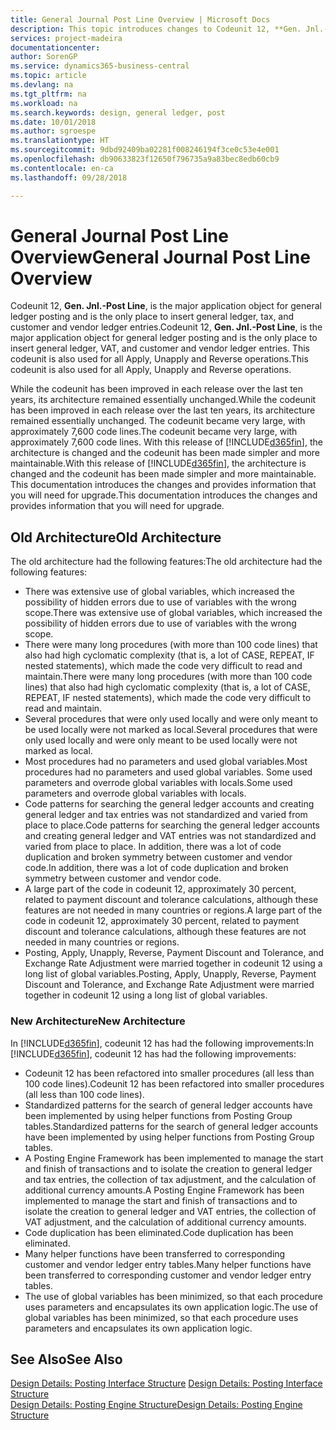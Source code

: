```yaml
---
title: General Journal Post Line Overview | Microsoft Docs
description: This topic introduces changes to Codeunit 12, **Gen. Jnl.-Post Line**, which is the major application object for general ledger posting and is the only place to insert general ledger, tax, and customer and vendor ledger entries.
services: project-madeira
documentationcenter: 
author: SorenGP
ms.service: dynamics365-business-central
ms.topic: article
ms.devlang: na
ms.tgt_pltfrm: na
ms.workload: na
ms.search.keywords: design, general ledger, post
ms.date: 10/01/2018
ms.author: sgroespe
ms.translationtype: HT
ms.sourcegitcommit: 9dbd92409ba02281f008246194f3ce0c53e4e001
ms.openlocfilehash: db90633823f12650f796735a9a83bec8edb60cb9
ms.contentlocale: en-ca
ms.lasthandoff: 09/28/2018

---
```

# <a name="general-journal-post-line-overview"></a><span data-ttu-id="aa9c1-103">General Journal Post Line Overview</span><span class="sxs-lookup"><span data-stu-id="aa9c1-103">General Journal Post Line Overview</span></span>
<span data-ttu-id="aa9c1-104">Codeunit 12, **Gen. Jnl.-Post Line**, is the major application object for general ledger posting and is the only place to insert general ledger, tax, and customer and vendor ledger entries.</span><span class="sxs-lookup"><span data-stu-id="aa9c1-104">Codeunit 12, **Gen. Jnl.-Post Line**, is the major application object for general ledger posting and is the only place to insert general ledger, VAT, and customer and vendor ledger entries.</span></span> <span data-ttu-id="aa9c1-105">This codeunit is also used for all Apply, Unapply and Reverse operations.</span><span class="sxs-lookup"><span data-stu-id="aa9c1-105">This codeunit is also used for all Apply, Unapply and Reverse operations.</span></span>  
  
<span data-ttu-id="aa9c1-106">While the codeunit has been improved in each release over the last ten years, its architecture remained essentially unchanged.</span><span class="sxs-lookup"><span data-stu-id="aa9c1-106">While the codeunit has been improved in each release over the last ten years, its architecture remained essentially unchanged.</span></span> <span data-ttu-id="aa9c1-107">The codeunit became very large, with approximately 7,600 code lines.</span><span class="sxs-lookup"><span data-stu-id="aa9c1-107">The codeunit became very large, with approximately 7,600 code lines.</span></span> <span data-ttu-id="aa9c1-108">With this release of [!INCLUDE[d365fin](includes/d365fin_md.md)], the architecture is changed and the codeunit has been made simpler and more maintainable.</span><span class="sxs-lookup"><span data-stu-id="aa9c1-108">With this release of [!INCLUDE[d365fin](includes/d365fin_md.md)], the architecture is changed and the codeunit has been made simpler and more maintainable.</span></span> <span data-ttu-id="aa9c1-109">This documentation introduces the changes and provides information that you will need for upgrade.</span><span class="sxs-lookup"><span data-stu-id="aa9c1-109">This documentation introduces the changes and provides information that you will need for upgrade.</span></span>  
  
## <a name="old-architecture"></a><span data-ttu-id="aa9c1-110">Old Architecture</span><span class="sxs-lookup"><span data-stu-id="aa9c1-110">Old Architecture</span></span>  
<span data-ttu-id="aa9c1-111">The old architecture had the following features:</span><span class="sxs-lookup"><span data-stu-id="aa9c1-111">The old architecture had the following features:</span></span>  
  
* <span data-ttu-id="aa9c1-112">There was extensive use of global variables, which increased the possibility of hidden errors due to use of variables with the wrong scope.</span><span class="sxs-lookup"><span data-stu-id="aa9c1-112">There was extensive use of global variables, which increased the possibility of hidden errors due to use of variables with the wrong scope.</span></span>  
* <span data-ttu-id="aa9c1-113">There were many long procedures (with more than 100 code lines) that also had high cyclomatic complexity (that is, a lot of CASE, REPEAT, IF nested statements), which made the code very difficult to read and maintain.</span><span class="sxs-lookup"><span data-stu-id="aa9c1-113">There were many long procedures (with more than 100 code lines) that also had high cyclomatic complexity (that is, a lot of CASE, REPEAT, IF nested statements), which made the code very difficult to read and maintain.</span></span>  
* <span data-ttu-id="aa9c1-114">Several procedures that were only used locally and were only meant to be used locally were not marked as local.</span><span class="sxs-lookup"><span data-stu-id="aa9c1-114">Several procedures that were only used locally and were only meant to be used locally were not marked as local.</span></span>  
* <span data-ttu-id="aa9c1-115">Most procedures had no parameters and used global variables.</span><span class="sxs-lookup"><span data-stu-id="aa9c1-115">Most procedures had no parameters and used global variables.</span></span> <span data-ttu-id="aa9c1-116">Some used parameters and overrode global variables with locals.</span><span class="sxs-lookup"><span data-stu-id="aa9c1-116">Some used parameters and overrode global variables with locals.</span></span>  
* <span data-ttu-id="aa9c1-117">Code patterns for searching the general ledger accounts and creating general ledger and tax entries was not standardized and varied from place to place.</span><span class="sxs-lookup"><span data-stu-id="aa9c1-117">Code patterns for searching the general ledger accounts and creating general ledger and VAT entries was not standardized and varied from place to place.</span></span> <span data-ttu-id="aa9c1-118">In addition, there was a lot of code duplication and broken symmetry between customer and vendor code.</span><span class="sxs-lookup"><span data-stu-id="aa9c1-118">In addition, there was a lot of code duplication and broken symmetry between customer and vendor code.</span></span>  
* <span data-ttu-id="aa9c1-119">A large part of the code in codeunit 12, approximately 30 percent, related to payment discount and tolerance calculations, although these features are not needed in many countries or regions.</span><span class="sxs-lookup"><span data-stu-id="aa9c1-119">A large part of the code in codeunit 12, approximately 30 percent, related to payment discount and tolerance calculations, although these features are not needed in many countries or regions.</span></span>  
* <span data-ttu-id="aa9c1-120">Posting, Apply, Unapply, Reverse, Payment Discount and Tolerance, and Exchange Rate Adjustment were married together in codeunit 12 using a long list of global variables.</span><span class="sxs-lookup"><span data-stu-id="aa9c1-120">Posting, Apply, Unapply, Reverse, Payment Discount and Tolerance, and Exchange Rate Adjustment were married together in codeunit 12 using a long list of global variables.</span></span>  
  
### <a name="new-architecture"></a><span data-ttu-id="aa9c1-121">New Architecture</span><span class="sxs-lookup"><span data-stu-id="aa9c1-121">New Architecture</span></span>  
<span data-ttu-id="aa9c1-122">In [!INCLUDE[d365fin](includes/d365fin_md.md)], codeunit 12 has had the following improvements:</span><span class="sxs-lookup"><span data-stu-id="aa9c1-122">In [!INCLUDE[d365fin](includes/d365fin_md.md)], codeunit 12 has had the following improvements:</span></span>  
  
* <span data-ttu-id="aa9c1-123">Codeunit 12 has been refactored into smaller procedures (all less than 100 code lines).</span><span class="sxs-lookup"><span data-stu-id="aa9c1-123">Codeunit 12 has been refactored into smaller procedures (all less than 100 code lines).</span></span>  
* <span data-ttu-id="aa9c1-124">Standardized patterns for the search of general ledger accounts have been implemented by using helper functions from Posting Group tables.</span><span class="sxs-lookup"><span data-stu-id="aa9c1-124">Standardized patterns for the search of general ledger accounts have been implemented by using helper functions from Posting Group tables.</span></span>  
* <span data-ttu-id="aa9c1-125">A Posting Engine Framework has been implemented to manage the start and finish of transactions and to isolate the creation to general ledger and tax entries, the collection of tax adjustment, and the calculation of additional currency amounts.</span><span class="sxs-lookup"><span data-stu-id="aa9c1-125">A Posting Engine Framework has been implemented to manage the start and finish of transactions and to isolate the creation to general ledger and VAT entries, the collection of VAT adjustment, and the calculation of additional currency amounts.</span></span>  
* <span data-ttu-id="aa9c1-126">Code duplication has been eliminated.</span><span class="sxs-lookup"><span data-stu-id="aa9c1-126">Code duplication has been eliminated.</span></span>  
* <span data-ttu-id="aa9c1-127">Many helper functions have been transferred to corresponding customer and vendor ledger entry tables.</span><span class="sxs-lookup"><span data-stu-id="aa9c1-127">Many helper functions have been transferred to corresponding customer and vendor ledger entry tables.</span></span>  
* <span data-ttu-id="aa9c1-128">The use of global variables has been minimized, so that each procedure uses parameters and encapsulates its own application logic.</span><span class="sxs-lookup"><span data-stu-id="aa9c1-128">The use of global variables has been minimized, so that each procedure uses parameters and encapsulates its own application logic.</span></span>  
  
## <a name="see-also"></a><span data-ttu-id="aa9c1-129">See Also</span><span class="sxs-lookup"><span data-stu-id="aa9c1-129">See Also</span></span>  
<span data-ttu-id="aa9c1-130">[Design Details: Posting Interface Structure](design-details-posting-interface-structure.md) </span><span class="sxs-lookup"><span data-stu-id="aa9c1-130">[Design Details: Posting Interface Structure](design-details-posting-interface-structure.md) </span></span>  
[<span data-ttu-id="aa9c1-131">Design Details: Posting Engine Structure</span><span class="sxs-lookup"><span data-stu-id="aa9c1-131">Design Details: Posting Engine Structure</span></span>](design-details-posting-engine-structure.md)

